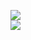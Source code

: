 [![](https://img.shields.io/badge/Made%20With-Github%20Spray-lightgrey.svg?style=for-the-badge&logo=github)](https://github.com/Annihil/github-spray#18518)  
[![](https://i.imgur.com/2DrTn0Z.gif)](https://github.com/Annihil/github-spray)